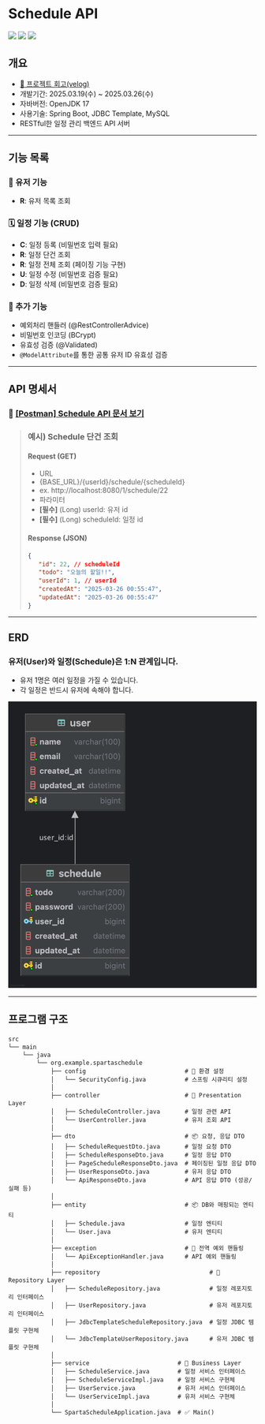 # Schedule API  
<img src="https://img.shields.io/badge/Spring_Boot-6DB33F?style=for-the-badge&logo=spring-boot&logoColor=white"/>
<img src="https://img.shields.io/badge/MySQL-005C84?style=for-the-badge&logo=mysql&logoColor=white"/>
<img src="https://img.shields.io/badge/Postman-FF6C37?style=for-the-badge&logo=Postman&logoColor=white" />

##  개요
- [📌 프로젝트 회고(velog)](https://velog.io/@wannabeing/SPRING-%EC%9D%BC%EC%A0%95-API-%EA%B3%BC%EC%A0%9C-%ED%9A%8C%EA%B3%A0)
- 개발기간: 2025.03.19(수) ~ 2025.03.26(수)
- 자바버전: OpenJDK 17
- 사용기술: Spring Boot, JDBC Template, MySQL
- RESTful한 일정 관리 백엔드 API 서버

---

## 기능 목록
### 👤 유저 기능
- **R**: 유저 목록 조회

### 🗓️ 일정 기능 (CRUD)
- **C**: 일정 등록 (비밀번호 입력 필요)
- **R**: 일정 단건 조회
- **R**: 일정 전체 조회 (페이징 기능 구현)
- **U**: 일정 수정 (비밀번호 검증 필요)
- **D**: 일정 삭제 (비밀번호 검증 필요)

### 🚀 추가 기능
- 예외처리 핸들러 (@RestControllerAdvice)
- 비밀번호 인코딩 (BCrypt)
- 유효성 검증 (@Validated)
- `@ModelAttribute`를 통한 공통 유저 ID 유효성 검증
---

## API 명세서
### 🎃 [[Postman] Schedule API 문서 보기](https://documenter.getpostman.com/view/40705962/2sAYkKJdFN)


> ### 예시) Schedule 단건 조회
>#### Request (GET)
>- URL
>  - {BASE_URL}/{userId}/schedule/{scheduleId}
>  - ex. http://localhost:8080/1/schedule/22
>- 파라미터
>  - **[필수]** (Long) userId: 유저 id
>  - **[필수]** (Long) scheduleId: 일정 id  
>#### Response (JSON)
>```json
>{
>    "id": 22, // scheduleId
>    "todo": "오늘의 할일!!",
>    "userId": 1, // userId
>    "createdAt": "2025-03-26 00:55:47",
>    "updatedAt": "2025-03-26 00:55:47"
>}
>```


---

## ERD
### 유저(User)와 일정(Schedule)은 1:N 관계입니다.
- 유저 1명은 여러 일정을 가질 수 있습니다.
- 각 일정은 반드시 유저에 속해야 합니다.

![img.png](erd.png)

---

## 프로그램 구조
```
src
└── main
    └── java
        └── org.example.spartaschedule
            ├── config                            # 🔐 환경 설정
            │   └── SecurityConfig.java           # 스프링 시큐리티 설정
            │
            ├── controller                        # 📢 Presentation Layer
            │   ├── ScheduleController.java       # 일정 관련 API
            │   └── UserController.java           # 유저 조회 API
            │
            ├── dto                               # 📦 요청, 응답 DTO 
            │   ├── ScheduleRequestDto.java       # 일정 요청 DTO
            │   ├── ScheduleResponseDto.java      # 일정 응답 DTO
            │   ├── PageScheduleResponseDto.java  # 페이징된 일정 응답 DTO
            │   ├── UserResponseDto.java          # 유저 응답 DTO
            │   └── ApiResponseDto.java           # API 응답 DTO (성공/실패 등)
            │
            ├── entity                            # 📦 DB와 매핑되는 엔티티
            │   ├── Schedule.java                 # 일정 엔티티
            │   └── User.java                     # 유저 엔티티
            │
            ├── exception                         # 🚨 전역 예외 핸들링
            │   └── ApiExceptionHandler.java      # API 예외 핸들링
            │
            ├── repository                               # 🥡 Repository Layer
            │   ├── ScheduleRepository.java              # 일정 레포지토리 인터페이스
            │   ├── UserRepository.java                  # 유저 레포지토리 인터페이스
            │   ├── JdbcTemplateScheduleRepository.java  # 일정 JDBC 템플릿 구현체
            │   └── JdbcTemplateUserRepository.java      # 유저 JDBC 템플릿 구현체
            │
            ├── service                         # 🧩 Business Layer
            │   ├── ScheduleService.java        # 일정 서비스 인터페이스
            │   ├── ScheduleServiceImpl.java    # 일정 서비스 구현체
            │   ├── UserService.java            # 유저 서비스 인터페이스
            │   └── UserServiceImpl.java        # 유저 서비스 구현체
            │
            └── SpartaScheduleApplication.java  # ✅ Main()

```